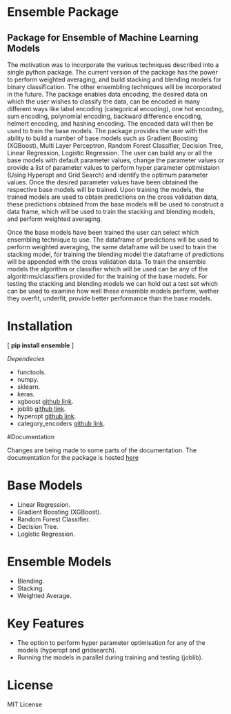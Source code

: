 # Ensemble Package

Package for Ensemble of Machine Learning Models
-----------------------------------------------
The motivation was to incorporate the various techniques described into a single python package. The current version of the package has the power to perform weighted averaging, and build stacking and blending models for binary classification. The other ensembling techniques will be incorporated in the future. The package enables data encoding, the desired data on which the user wishes to classify the data, can be encoded in many different ways like label encoding (categorical encoding), one hot encoding, sum encoding, polynomial encoding, backward difference encoding, helmert encoding, and hashing encoding. The encoded data will then be used to train the base models. The package provides the user with the ability to build a number of base models such as Gradient Boosting (XGBoost), Multi Layer Perceptron, Random Forest Classifier, Decision Tree, Linear Regression, Logistic Regression. The user can build any or all the base models with default parameter values, change the parameter values or provide a list of parameter values to perform hyper parameter optimistaion (Using Hyperopt and Grid Search) and identify the optimum parameter values. Once the desired parameter values have been obtained the respective base models will be trained. Upon training the models, the trained models are used to obtain predictions on the cross validation data, these predictions obtained from the base models will be used to construct a data frame, which will be used to train the stacking and blending models, and perform weighted averaging.

Once the base models have been trained the user can select which ensembling technique to use. The dataframe of predictions will be used to perform weighted averaging, the same dataframe will be used to train the stacking model, for training the blending model the dataframe of predictions will be appended with the cross validation data. To train the ensemble models the algorithm or classifier which will be used can be any of the algorithms/classifiers provided for the training of the base models. For testing the stacking and blending models we can hold out a test set which can be used to examine how well these ensemble models perform, wether they overfit, underfit, provide better performance than the base models.

# Installation

[ **pip install ensemble** ]

*Dependecies*

* functools.
* numpy.
* sklearn.
* keras.
* xgboost [github link](https://github.com/dmlc/xgboost).
* joblib [github link](https://github.com/joblib/joblib).
* hyperopt [github link](https://github.com/hyperopt/hyperopt).
* category_encoders [github link](https://github.com/wdm0006/categorical_encoding).

#Documentation

Changes are being made to some parts of the documentation.
The documentation for the package is hosted [here](http://pythonhosted.org/ensemble/)

# Base Models

* Linear Regression.
* Gradient Boosting (XGBoost). 
* Random Forest Classifier.
* Decision Tree.
* Logistic Regression.

# Ensemble Models

* Blending.
* Stacking.
* Weighted Average.

# Key Features

* The option to perform hyper parameter optimisation for any of the models (hyperopt and gridsearch).
* Running the models in parallel during training and testing (joblib).

# License

MIT License
